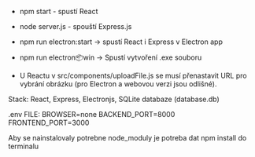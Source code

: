 - npm start - spustí React
- node server.js - spouští Express.js
- npm run electron:start -> spustí React i Express v Electron app
- npm run electron:package:win -> Spustí vytvoření .exe souboru

- U Reactu v src/components/uploadFile.js se musí přenastavit URL pro vybrání obrázku (pro Electron a webovou verzi jsou odlišné).

Stack: React, Express, Electronjs, SQLite databaze (database.db)

.env FILE:
BROWSER=none
BACKEND_PORT=8000
FRONTEND_PORT=3000


Aby se nainstalovaly potrebne node_moduly je potreba dat npm install do terminalu